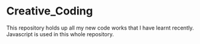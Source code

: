 # Creative_Coding
This repository holds up all my new code works that I have learnt recently. Javascript is used in this whole repository.  
